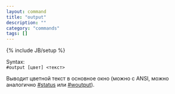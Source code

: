 ```yaml
---
layout: command
title: "output"
description: ""
category: "commands"
tags: []
---
```

{% include JB/setup %}

Syntax:  
`#output [цвет] <текст>`

Выводит цветной текст в основное окно (можно с ANSI, можно аналогично [#status](#status) или [#woutput](#woutput)).
